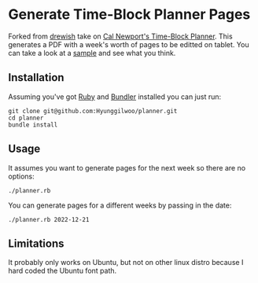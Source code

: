 # Generate Time-Block Planner Pages

Forked from [drewish](https://github.com/drewish/planner) take on [Cal Newport's Time-Block Planner](https://www.timeblockplanner.com). This generates a PDF with a week's worth of pages to be editted on tablet. You can take a look at a [sample](https://github.com/Hyunggilwoo/planner/blob/main/sample.pdf) and see what you think.


## Installation

Assuming you've got [Ruby](http://www.ruby-lang.org/en/) and [Bundler](https://bundler.io)
installed you can just run:
```
git clone git@github.com:Hyunggilwoo/planner.git 
cd planner
bundle install
```

## Usage

It assumes you want to generate pages for the next week so there are no options:
```
./planner.rb
```

You can generate pages for a different weeks by passing in the date:
```
./planner.rb 2022-12-21
```

## Limitations

It probably only works on Ubuntu, but not on other linux distro because I hard coded the Ubuntu font path.
